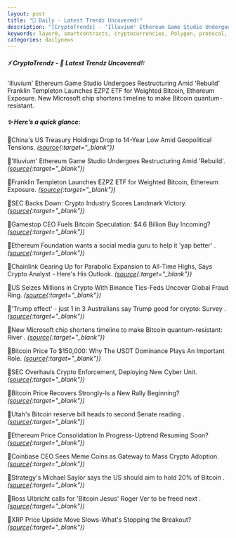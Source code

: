 ```yaml
---
layout: post
title: "🌅 Daily - Latest Trendz Uncovered!"
description: "[CryptoTrendz] - 'Illuvium' Ethereum Game Studio Undergoes Restructuring Amid 'Rebuild' Franklin Templeton Launches EZPZ ETF for Weighted Bitcoin, Ethereum Exposure. New Microsoft chip shortens timeline to make Bitcoin quantum-resistant."
keywords: layer0, smartcontracts, cryptocurrencies, Polygon, protocol, onchain, SOL, optimism
categories: dailynews
---
```


##### ⚡ CryptoTrendz - 📌 *Latest Trendz Uncovered!:*

'Illuvium' Ethereum Game Studio Undergoes Restructuring Amid 'Rebuild' Franklin Templeton Launches EZPZ ETF for Weighted Bitcoin, Ethereum Exposure. New Microsoft chip shortens timeline to make Bitcoin quantum-resistant.

##### ✨ *Here’s a quick glance:*


🔹China's US Treasury Holdings Drop to 14-Year Low Amid Geopolitical Tensions. *([source](https://s.avyag.com/u8x6){:target="_blank"})*

🔹'Illuvium' Ethereum Game Studio Undergoes Restructuring Amid 'Rebuild'. *([source](https://s.avyag.com/nhzx){:target="_blank"})*

🔹Franklin Templeton Launches EZPZ ETF for Weighted Bitcoin, Ethereum Exposure. *([source](https://s.avyag.com/xh9e){:target="_blank"})*

🔹SEC Backs Down: Crypto Industry Scores Landmark Victory. *([source](https://s.avyag.com/kuhy){:target="_blank"})*

🔹Gamestop CEO Fuels Bitcoin Speculation: $4.6 Billion Buy Incoming? *([source](https://s.avyag.com/o7nh){:target="_blank"})*

🔹Ethereum Foundation wants a social media guru to help it 'yap better' . *([source](https://s.avyag.com/vp8v){:target="_blank"})*

🔹Chainlink Gearing Up for Parabolic Expansion to All-Time Highs, Says Crypto Analyst - Here's His Outlook. *([source](https://s.avyag.com/nimx){:target="_blank"})*

🔹US Seizes Millions in Crypto With Binance Ties-Feds Uncover Global Fraud Ring. *([source](https://s.avyag.com/hhul){:target="_blank"})*

🔹'Trump effect' - just 1 in 3 Australians say Trump good for crypto: Survey . *([source](https://s.avyag.com/kd23){:target="_blank"})*

🔹New Microsoft chip shortens timeline to make Bitcoin quantum-resistant: River . *([source](https://s.avyag.com/suek){:target="_blank"})*

🔹Bitcoin Price To $150,000: Why The USDT Dominance Plays An Important Role. *([source](https://s.avyag.com/uqj4){:target="_blank"})*

🔹SEC Overhauls Crypto Enforcement, Deploying New Cyber Unit. *([source](https://s.avyag.com/rwbv){:target="_blank"})*

🔹Bitcoin Price Recovers Strongly-Is a New Rally Beginning? *([source](https://s.avyag.com/4p9q){:target="_blank"})*

🔹Utah's Bitcoin reserve bill heads to second Senate reading . *([source](https://s.avyag.com/c457){:target="_blank"})*

🔹Ethereum Price Consolidation In Progress-Uptrend Resuming Soon? *([source](https://s.avyag.com/e2q3){:target="_blank"})*

🔹Coinbase CEO Sees Meme Coins as Gateway to Mass Crypto Adoption. *([source](https://s.avyag.com/bo8u){:target="_blank"})*

🔹Strategy's Michael Saylor says the US should aim to hold 20% of Bitcoin . *([source](https://s.avyag.com/vvi0){:target="_blank"})*

🔹Ross Ulbricht calls for 'Bitcoin Jesus' Roger Ver to be freed next . *([source](https://s.avyag.com/93lw){:target="_blank"})*

🔹XRP Price Upside Move Slows-What's Stopping the Breakout? *([source](https://s.avyag.com/k4l0){:target="_blank"})*
